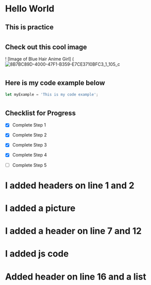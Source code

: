 # <h1> Hello World
## <h2> This is practice




# <h2> Check out this cool image

! [Image of Blue Hair Anime Girl]   (![8B7BC89D-4000-47F1-B359-E7CE3710BFC3_1_105_c](https://github.com/Angie484/skills-communicate-using-markdown/assets/157464366/75fea315-9478-417e-86a5-6587c5fbf23f)


# <h2> Here is my code example below
``` javascript
let myExample = 'This is my code example';
```
# <h2> Checklist for Progress
- [x] Complete Step 1
- [x] Complete Step 2
- [x] Complete Step 3
- [x] Complete Step 4
- [ ] Complete Step 5




















# I added headers on line 1 and 2
# I added a picture
# I added a header on line 7 and 12
# I added js code 
# Added header on line 16 and a list

